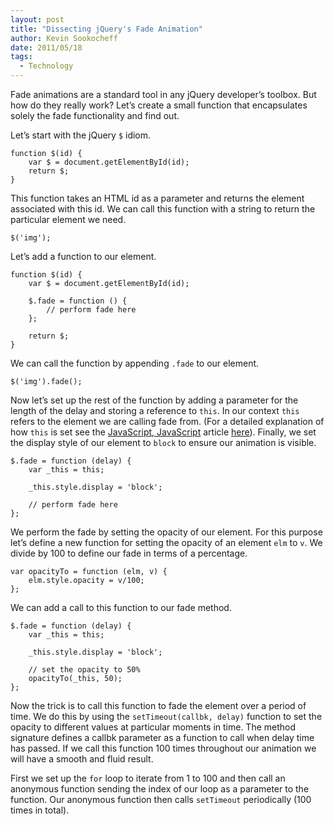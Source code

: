 ```yaml
---
layout: post
title: "Dissecting jQuery's Fade Animation"
author: Kevin Sookocheff
date: 2011/05/18
tags:
  - Technology
---
```


Fade animations are a standard tool in any jQuery developer’s toolbox. But how do they really work? Let’s create a small function that encapsulates solely the fade functionality and find out.

Let’s start with the jQuery `$` idiom.

    function $(id) {
        var $ = document.getElementById(id);
        return $;
    }

This function takes an HTML id as a parameter and returns the element associated with this id. We can call this function with a string to return the particular element we need.

    $('img');

Let’s add a function to our element.

    function $(id) {
        var $ = document.getElementById(id);
    
        $.fade = function () {
            // perform fade here
        };
    
        return $;
    }

We can call the function by appending `.fade` to our element.

    $('img').fade();

Now let’s set up the rest of the function by adding a parameter for the length of the delay and storing a reference to `this`. In our context `this` refers to the element we are calling fade from. (For a detailed explanation of how `this` is set see the [JavaScript, JavaScript][1] article [here][2]). Finally, we set the display style of our element to `block` to ensure our animation is visible.

 [1]: http://javascriptweblog.wordpress.com
 [2]: http://javascriptweblog.wordpress.com/.../understanding-javascripts-this/

    $.fade = function (delay) {
        var _this = this;
    
        _this.style.display = 'block';
    
        // perform fade here
    };

We perform the fade by setting the opacity of our element. For this purpose let’s define a new function for setting the opacity of an element `elm` to `v`. We divide by 100 to define our fade in terms of a percentage.

    var opacityTo = function (elm, v) {
        elm.style.opacity = v/100;
    };

We can add a call to this function to our fade method.

    $.fade = function (delay) {
        var _this = this;
    
        _this.style.display = 'block';
    
        // set the opacity to 50%
        opacityTo(_this, 50);
    };

Now the trick is to call this function to fade the element over a period of time. We do this by using the `setTimeout(callbk, delay)` function to set the opacity to different values at particular moments in time. The method signature defines a callbk parameter as a function to call when delay time has passed. If we call this function 100 times throughout our animation we will have a smooth and fluid result.

First we set up the `for` loop to iterate from 1 to 100 and then call an anonymous function sending the index of our loop as a parameter to the function. Our anonymous function then calls `setTimeout` periodically (100 times in total).

